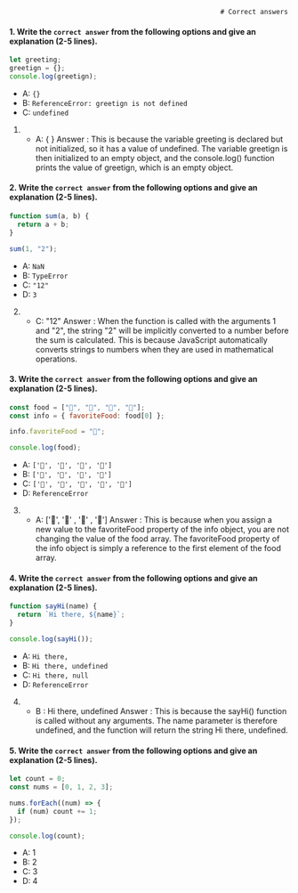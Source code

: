                                                         # Correct answers 
#### 1. Write the `correct answer` from the following options and give an explanation (2-5 lines).

```javascript
let greeting;
greetign = {};
console.log(greetign);
```

- A: `{}`
- B: `ReferenceError: greetign is not defined`
- C: `undefined`

1. - A: { }
Answer : This is because the variable greeting is declared but not initialized, so it has a value of undefined. The variable greetign is then initialized to an empty object, and the console.log() function prints the value of greetign, which is an empty object.


#### 2. Write the `correct answer` from the following options and give an explanation (2-5 lines).

```javascript
function sum(a, b) {
  return a + b;
}

sum(1, "2");
```

- A: `NaN`
- B: `TypeError`
- C: `"12"`
- D: `3`

2. - C: "12"
Answer : When the function is called with the arguments 1 and "2", the string "2" will be implicitly converted to a number before the sum is calculated. This is because JavaScript automatically converts strings to numbers when they are used in mathematical operations.


#### 3. Write the `correct answer` from the following options and give an explanation (2-5 lines).

```javascript
const food = ["🍕", "🍫", "🥑", "🍔"];
const info = { favoriteFood: food[0] };

info.favoriteFood = "🍝";

console.log(food);
```

- A: `['🍕', '🍫', '🥑', '🍔']`
- B: `['🍝', '🍫', '🥑', '🍔']`
- C: `['🍝', '🍕', '🍫', '🥑', '🍔']`
- D: `ReferenceError`

3. - A: ['🍕', '🍫' , '🥑' , '🍔']
Answer : This is because when you assign a new value to the favoriteFood property of the info object, you are not changing the value of the food array. The favoriteFood property of the info object is simply a reference to the first element of the food array.

#### 4. Write the `correct answer` from the following options and give an explanation (2-5 lines).

```javascript
function sayHi(name) {
  return `Hi there, ${name}`;
}

console.log(sayHi());
```

- A: `Hi there,`
- B: `Hi there, undefined`
- C: `Hi there, null`
- D: `ReferenceError`

4. - B : Hi there, undefined 
Answer : This is because the sayHi() function is called without any arguments. The name parameter is therefore undefined, and the function will return the string Hi there, undefined.

#### 5. Write the `correct answer` from the following options and give an explanation (2-5 lines).

```javascript
let count = 0;
const nums = [0, 1, 2, 3];

nums.forEach((num) => {
  if (num) count += 1;
});

console.log(count);
```

- A: 1
- B: 2
- C: 3
- D: 4

<!-- 5. - C: 3 
Answer: This is because the forEach() method iterates over the nums array and calls the callback function for each element in the array. The callback function checks if the current element is greater than 0. If it is, the count variable is incremented. -->